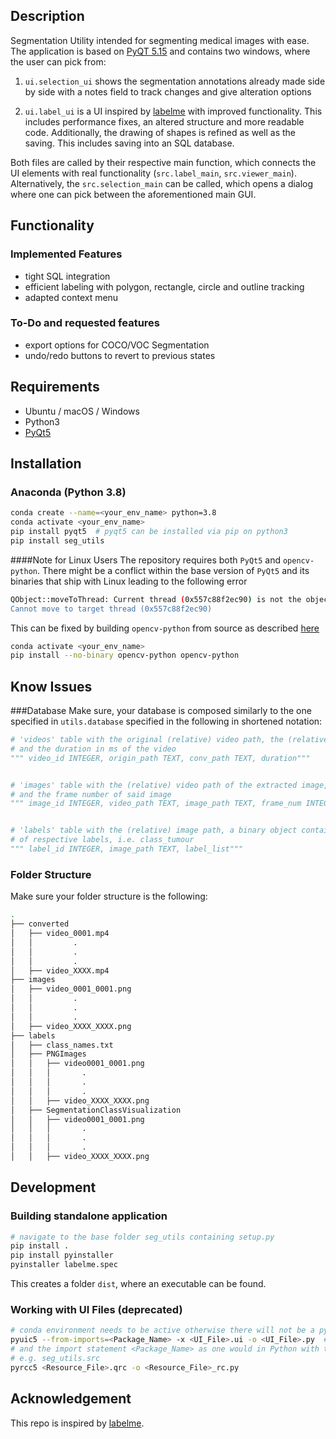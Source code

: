 ## Description
Segmentation Utility intended for segmenting medical images with ease. The application is based on 
[PyQT 5.15](https://doc.qt.io/qtforpython/ "PyQT documentation") 
and contains two windows, where the user can pick from:

1. `ui.selection_ui` shows the segmentation annotations already made side by side with a notes field to
track changes and give alteration options
   
2. `ui.label_ui` is a UI inspired by 
   [labelme](https://github.com/wkentaro/labelme "Labelme Github") with improved functionality.
This includes performance fixes, an altered structure and more readable code. Additionally, the drawing of shapes
is refined as well as the saving. This includes saving into an SQL database.

Both files are called by their respective main function, which connects the UI elements with real functionality 
(`src.label_main`, `src.viewer_main`). Alternatively, the `src.selection_main` can be called, which opens a dialog
where one can pick between the aforementioned main GUI.

## Functionality
### Implemented Features
- tight SQL integration
- efficient labeling with polygon, rectangle, circle and outline tracking
- adapted context menu

### To-Do and requested features
- export options for COCO/VOC Segmentation 
- undo/redo buttons to revert to previous states

## Requirements
- Ubuntu / macOS / Windows
- Python3
- [PyQt5](https://doc.qt.io/qtforpython/)

## Installation

### Anaconda (Python 3.8)
```bash
conda create --name=<your_env_name> python=3.8
conda activate <your_env_name>
pip install pyqt5  # pyqt5 can be installed via pip on python3
pip install seg_utils
```
####Note for Linux Users
The repository requires both `PyQt5` and `opencv-python`. There might be a conflict within the base version of `PyQt5`
and its binaries that ship with Linux leading to the following error
```bash
QObject::moveToThread: Current thread (0x557c88f2ec90) is not the object's thread (0x557c8970c830).
Cannot move to target thread (0x557c88f2ec90)
```

This can be fixed by building `opencv-python` from source as described [here](https://stackoverflow.com/questions/52337870/python-opencv-error-current-thread-is-not-the-objects-thread)
```bash
conda activate <your_env_name>
pip install --no-binary opencv-python opencv-python
```

## Know Issues
###Database
Make sure, your database is composed similarly to the one specified in `utils.database` specified in the following in 
shortened notation:
```python
# 'videos' table with the original (relative) video path, the (relative) path of the converted vide 
# and the duration in ms of the video
""" video_id INTEGER, origin_path TEXT, conv_path TEXT, duration"""


# 'images' table with the (relative) video path of the extracted image, the (relative) path of the extracted image,
# and the frame number of said image
""" image_id INTEGER, video_path TEXT, image_path TEXT, frame_num INTEGER"""


# 'labels' table with the (relative) image path, a binary object containing all labels as a list of dicts and N classes
# of respective labels, i.e. class_tumour
""" label_id INTEGER, image_path TEXT, label_list"""
```

### Folder Structure
Make sure your folder structure is the following:
```bash
.
├── converted
│   ├── video_0001.mp4
│   │         .
│   │         .
│   │         .
│   ├── video_XXXX.mp4
├── images
│   ├── video_0001_0001.png
│   │         .
│   │         .
│   │         .
│   ├── video_XXXX_XXXX.png
├── labels
│   ├── class_names.txt
│   ├── PNGImages
│   │   ├── video0001_0001.png
│   │   │       .
│   │   │       .
│   │   │       . 
│   │   ├── video_XXXX_XXXX.png
│   ├── SegmentationClassVisualization
│   │   ├── video0001_0001.png
│   │   │       .
│   │   │       .
│   │   │       . 
│   │   ├── video_XXXX_XXXX.png
```



## Development
### Building standalone application
```bash
# navigate to the base folder seg_utils containing setup.py
pip install .
pip install pyinstaller
pyinstaller labelme.spec
```
This creates a folder `dist`, where an executable can be found.


### Working with UI Files (deprecated)
```bash
# conda environment needs to be active otherwise there will not be a pyuic5 command
pyuic5 --from-imports=<Package_Name> -x <UI_File>.ui -o <UI_File>.py  # specifiy the name given by <UI_File>
# and the import statement <Package_Name> as one would in Python with the full path to the package 
# e.g. seg_utils.src
pyrcc5 <Resource_File>.qrc -o <Resource_File>_rc.py
```


## Acknowledgement

This repo is inspired by [labelme](https://github.com/wkentaro/labelme "Labelme Github").
